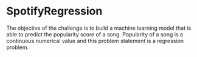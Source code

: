 # SpotifyRegression
The objective of the challenge is to build a machine learning model that is able to predict the popularity score of a song. Popularity of a song is a continuous numerical value and this problem statement is a regression problem.
